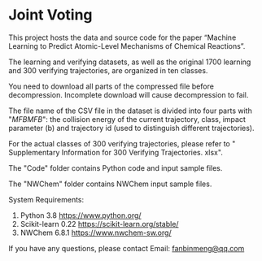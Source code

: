 # Joint Voting
This project hosts the data and source code for the paper “Machine Learning to Predict Atomic-Level Mechanisms of Chemical Reactions”.

The learning and verifying datasets, as well as the original 1700 learning and 300 verifying trajectories, are organized in ten classes.

You need to download all parts of the compressed file before decompression. Incomplete download will cause decompression to fail.

The file name of the CSV file in the dataset is divided into four parts with "$MFBMFB$": the collision energy of the current trajectory, class, impact parameter (b) and trajectory id (used to distinguish different trajectories).

For the actual classes of 300 verifying trajectories, please refer to " Supplementary Information for 300 Verifying Trajectories. xlsx".

The "Code" folder contains Python code and input sample files.

The "NWChem" folder contains NWChem input sample files.

System Requirements:
1.	Python 3.8           https://www.python.org/
2.	Scikit-learn 0.22    https://scikit-learn.org/stable/
3.  NWChem 6.8.1         https://www.nwchem-sw.org/

If you have any questions, please contact Email: fanbinmeng@qq.com
